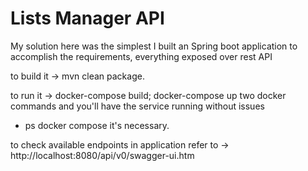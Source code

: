 # Lists Manager API

My solution here was the simplest I built an Spring boot application to accomplish the requirements, everything exposed over rest API

to build it -> mvn clean package.

to run it ->  docker-compose build; docker-compose up two docker commands and you'll have the service running without issues
* ps docker compose it's necessary.

to check available endpoints in application refer to -> http://localhost:8080/api/v0/swagger-ui.htm